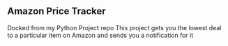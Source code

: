 ## Amazon Price Tracker
Docked from my Python Project repo
This project gets you the lowest deal to a particular item on Amazon and sends you a notification for it
